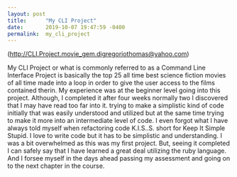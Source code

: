 ```yaml
---
layout: post
title:      "My CLI Project"
date:       2019-10-07 19:47:59 -0400
permalink:  my_cli_project
---
```



(http://CLI.Project.movie_gem.digregoriothomas@yahoo.com)

My  CLI Project or what is commonly referred to as a Command Line Interface Project is basically the top 25 all time best science fiction movies of all time made into a loop in order to give the user access to the films contained therin. My experience was at the beginner level going into this project. Although, I completed it after four weeks normally two I discovered that I may have read too far into it. trying to make a simplistic kind of code initially that was easily understood and utilized but at the same time trying to make it more into an intermediate level of code. I even forgot what I have always told myself when refactoring code K.I.S..S. short for Keep It Simple Stupid. I love to write code but it has to be simplistic and understanding. I was a bit overwhelmed as this was my first project. But, seeing it completed I can safely say that I have learned a great deal utilizing the ruby language. And I forsee myself in the days ahead passing my assessment and going on to the next chapter in the course. 

